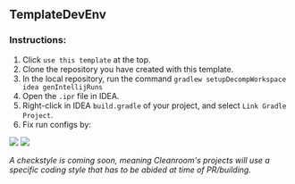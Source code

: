 ## TemplateDevEnv

### Instructions:

1. Click `use this template` at the top.
2. Clone the repository you have created with this template.
3. In the local repository, run the command `gradlew setupDecompWorkspace idea genIntellijRuns`
4. Open the `.ipr` file in IDEA.
5. Right-click in IDEA `build.gradle` of your project, and select `Link Gradle Project`.
6. Fix run configs by:

![](https://i.imgur.com/GBchJpS.png)
![](https://i.imgur.com/KlMxgvc.png)

*A checkstyle is coming soon, meaning Cleanroom's projects will use a specific coding style that has to be abided at time of PR/building.*
